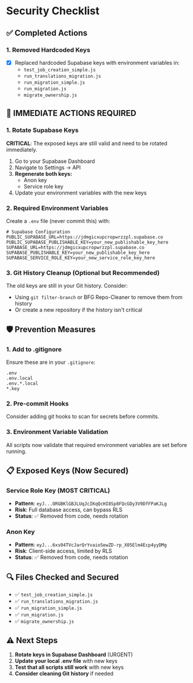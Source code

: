 # Security Checklist

## ✅ Completed Actions

### 1. Removed Hardcoded Keys
- [x] Replaced hardcoded Supabase keys with environment variables in:
  - `test_job_creation_simple.js`
  - `run_translations_migration.js`
  - `run_migration_simple.js`
  - `run_migration.js`
  - `migrate_ownership.js`

## 🚨 IMMEDIATE ACTIONS REQUIRED

### 1. Rotate Supabase Keys
**CRITICAL**: The exposed keys are still valid and need to be rotated immediately.

1. Go to your Supabase Dashboard
2. Navigate to Settings → API
3. **Regenerate both keys:**
   - Anon key
   - Service role key
4. Update your environment variables with the new keys

### 2. Required Environment Variables
Create a `.env` file (never commit this) with:

```env
# Supabase Configuration
PUBLIC_SUPABASE_URL=https://jdmgicxupcropwrzzpl.supabase.co
PUBLIC_SUPABASE_PUBLISHABLE_KEY=your_new_publishable_key_here
SUPABASE_URL=https://jdmgicxupcropwrzzpl.supabase.co  
SUPABASE_PUBLISHABLE_KEY=your_new_publishable_key_here
SUPABASE_SERVICE_ROLE_KEY=your_new_service_role_key_here
```

### 3. Git History Cleanup (Optional but Recommended)
The old keys are still in your Git history. Consider:
- Using `git filter-branch` or BFG Repo-Cleaner to remove them from history
- Or create a new repository if the history isn't critical

## 🛡️ Prevention Measures

### 1. Add to .gitignore
Ensure these are in your `.gitignore`:
```
.env
.env.local
.env.*.local
*.key
```

### 2. Pre-commit Hooks
Consider adding git hooks to scan for secrets before commits.

### 3. Environment Variable Validation
All scripts now validate that required environment variables are set before running.

## 📋 Exposed Keys (Now Secured)

### Service Role Key (MOST CRITICAL)
- **Pattern**: `eyJ...ORGBKlGBJLUqJcIKqQcHI8Sp8FQcGDy3V9DfFPaKJLg`
- **Risk**: Full database access, can bypass RLS
- **Status**: ✅ Removed from code, needs rotation

### Anon Key  
- **Pattern**: `eyJ...6xs04TVcJarQrYvaioSewZD-rp_X05Elm4Ecp4yyDMg`
- **Risk**: Client-side access, limited by RLS
- **Status**: ✅ Removed from code, needs rotation

## 🔍 Files Checked and Secured
- ✅ `test_job_creation_simple.js`
- ✅ `run_translations_migration.js`
- ✅ `run_migration_simple.js`
- ✅ `run_migration.js`
- ✅ `migrate_ownership.js`

## ⚠️ Next Steps
1. **Rotate keys in Supabase Dashboard** (URGENT)
2. **Update your local .env file** with new keys
3. **Test that all scripts still work** with new keys
4. **Consider cleaning Git history** if needed 